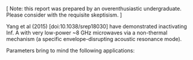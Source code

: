[ Note: this report was prepared by an overenthusiastic undergraduate. Please consider with the requisite skeptisism. ]

Yang et al (2015) [doi:10.1038/srep18030] have demonstrated inactivating Inf. A with very low-power ~8 GHz microwaves via a non-thermal mechanism (a specific envelope-disrupting acoustic resonance mode).



Parameters bring to mind the following applications:




